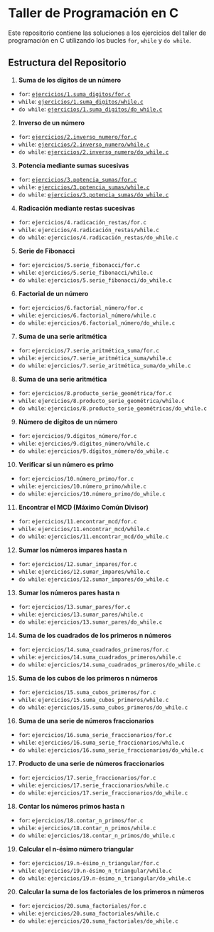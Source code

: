# Taller de Programación en C
Este repositorio contiene las soluciones a los ejercicios del taller de programación en C utilizando los bucles `for`, `while` y `do while`.

## Estructura del Repositorio 
1. **Suma de los dígitos de un número**
- `for`: [`ejercicios/1.suma_digitos/for.c`](https://github.com/SteevenAA/Taller-de-Programaci-n-en-C-Bucle-for-while-do-while/blob/main/ejercicios/1.suma_digitos/for.c)
- `while`: [`ejercicios/1.suma_digitos/while.c`](https://github.com/SteevenAA/Taller-de-Programaci-n-en-C-Bucle-for-while-do-while/blob/main/ejercicios/1.suma_digitos/while.c)
- `do while`: [`ejercicios/1.suma_digitos/do_while.c`](https://github.com/SteevenAA/Taller-de-Programaci-n-en-C-Bucle-for-while-do-while/blob/main/ejercicios/1.suma_digitos/do_while.c)

2. **Inverso de un número** 
- `for`: [`ejercicios/2.inverso_numero/for.c`](https://github.com/SteevenAA/Taller-de-Programaci-n-en-C-Bucle-for-while-do-while/blob/main/ejercicios/2.inverso_numero/for.c)
- `while`: [`ejercicios/2.inverso_numero/while.c`](https://github.com/SteevenAA/Taller-de-Programaci-n-en-C-Bucle-for-while-do-while/blob/main/ejercicios/2.inverso_numero/while.c)
- `do while`: [`ejercicios/2.inverso_numero/do_while.c`](https://github.com/SteevenAA/Taller-de-Programaci-n-en-C-Bucle-for-while-do-while/blob/main/ejercicios/2.inverso_numero/do_while.c)

3. **Potencia mediante sumas sucesivas**
- `for`: [`ejercicios/3.potencia_sumas/for.c`](https://github.com/SteevenAA/Taller-de-Programaci-n-en-C-Bucle-for-while-do-while/blob/main/ejercicios/3.potencia_sumas/for.c)
- `while`: [`ejercicios/3.potencia_sumas/while.c`](https://github.com/SteevenAA/Taller-de-Programaci-n-en-C-Bucle-for-while-do-while/blob/main/ejercicios/3.potencia_sumas/while.c)
- `do while`: [`ejercicios/3.potencia_sumas/do_while.c`](https://github.com/SteevenAA/Taller-de-Programaci-n-en-C-Bucle-for-while-do-while/blob/main/ejercicios/3.potencia_sumas/do_while.c)

4. **Radicación mediante restas sucesivas**
- `for`: `ejercicios/4.radicación_restas/for.c` 
- `while`: `ejercicios/4.radicación_restas/while.c` 
- `do while`: `ejercicios/4.radicación_restas/do_while.c` 

5. **Serie de Fibonacci**
- `for`: `ejercicios/5.serie_fibonacci/for.c` 
- `while`: `ejercicios/5.serie_fibonacci/while.c` 
- `do while`: `ejercicios/5.serie_fibonacci/do_while.c` 

6. **Factorial de un número**
- `for`: `ejercicios/6.factorial_número/for.c` 
- `while`: `ejercicios/6.factorial_número/while.c` 
- `do while`: `ejercicios/6.factorial_número/do_while.c` 

7. **Suma de una serie aritmética**
- `for`: `ejercicios/7.serie_aritmética_suma/for.c` 
- `while`: `ejercicios/7.serie_aritmética_suma/while.c` 
- `do while`: `ejercicios/7.serie_aritmética_suma/do_while.c` 

8. **Suma de una serie aritmética**
- `for`: `ejercicios/8.producto_serie_geométrica/for.c` 
- `while`: `ejercicios/8.producto_serie_geométrica/while.c` 
- `do while`: `ejercicios/8.producto_serie_geométricas/do_while.c` 

9. **Número de dígitos de un número**
- `for`: `ejercicios/9.dígitos_número/for.c` 
- `while`: `ejercicios/9.dígitos_número/while.c` 
- `do while`: `ejercicios/9.dígitos_número/do_while.c` 

10. **Verificar si un número es primo**
- `for`: `ejercicios/10.número_primo/for.c` 
- `while`: `ejercicios/10.número_primo/while.c` 
- `do while`: `ejercicios/10.número_primo/do_while.c` 

11. **Encontrar el MCD (Máximo Común Divisor)**
- `for`: `ejercicios/11.encontrar_mcd/for.c` 
- `while`: `ejercicios/11.encontrar_mcd/while.c` 
- `do while`: `ejercicios/11.encontrar_mcd/do_while.c` 

12. **Sumar los números impares hasta n**
- `for`: `ejercicios/12.sumar_impares/for.c` 
- `while`: `ejercicios/12.sumar_impares/while.c` 
- `do while`: `ejercicios/12.sumar_impares/do_while.c` 

13. **Sumar los números pares hasta n**
- `for`: `ejercicios/13.sumar_pares/for.c` 
- `while`: `ejercicios/13.sumar_pares/while.c` 
- `do while`: `ejercicios/13.sumar_pares/do_while.c` 

14. **Suma de los cuadrados de los primeros n números**
- `for`: `ejercicios/14.suma_cuadrados_primeros/for.c` 
- `while`: `ejercicios/14.suma_cuadrados_primeros/while.c` 
- `do while`: `ejercicios/14.suma_cuadrados_primeros/do_while.c` 

15. **Suma de los cubos de los primeros n números**
- `for`: `ejercicios/15.suma_cubos_primeros/for.c` 
- `while`: `ejercicios/15.suma_cubos_primeros/while.c` 
- `do while`: `ejercicios/15.suma_cubos_primeros/do_while.c` 

16. **Suma de una serie de números fraccionarios**
- `for`: `ejercicios/16.suma_serie_fraccionarios/for.c` 
- `while`: `ejercicios/16.suma_serie_fraccionarios/while.c` 
- `do while`: `ejercicios/16.suma_serie_fraccionarios/do_while.c` 

17. **Producto de una serie de números fraccionarios**
- `for`: `ejercicios/17.serie_fraccionarios/for.c` 
- `while`: `ejercicios/17.serie_fraccionarios/while.c` 
- `do while`: `ejercicios/17.serie_fraccionarios/do_while.c` 

18. **Contar los números primos hasta n**
- `for`: `ejercicios/18.contar_n_primos/for.c` 
- `while`: `ejercicios/18.contar_n_primos/while.c` 
- `do while`: `ejercicios/18.contar_n_primos/do_while.c` 

19. **Calcular el n-ésimo número triangular**
- `for`: `ejercicios/19.n-ésimo_n_triangular/for.c` 
- `while`: `ejercicios/19.n-ésimo_n_triangular/while.c` 
- `do while`: `ejercicios/19.n-ésimo_n_triangular/do_while.c` 

20. **Calcular la suma de los factoriales de los primeros n números**
- `for`: `ejercicios/20.suma_factoriales/for.c`
- `while`: `ejercicios/20.suma_factoriales/while.c`
- `do while`: `ejercicios/20.suma_factoriales/do_while.c`
